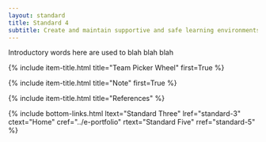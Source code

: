 ```yaml
---
layout: standard
title: Standard 4
subtitle: Create and maintain supportive and safe learning environments
---
```


Introductory words here are used to blah blah blah  

{% include item-title.html title="Team Picker Wheel" first=True %}

{% include item-title.html title="Note" first=True %}

{% include item-title.html title="References" %}  

{% include bottom-links.html ltext="Standard Three" lref="standard-3"  ctext="Home" cref="../e-portfolio" rtext="Standard Five" rref="standard-5" %}
